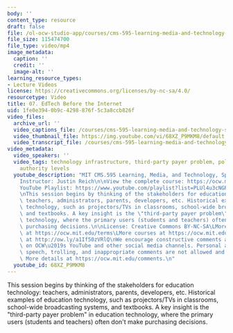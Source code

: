 ```yaml
---
body: ''
content_type: resource
draft: false
file: /ol-ocw-studio-app/courses/cms-595-learning-media-and-technology-spring-2024/mit-cms595-s24-session-7_360p_16_9.mp4
file_size: 115474700
file_type: video/mp4
image_metadata:
  caption: ''
  credit: ''
  image-alt: ''
learning_resource_types:
- Lecture Videos
license: https://creativecommons.org/licenses/by-nc-sa/4.0/
resourcetype: Video
title: 07. EdTech Before the Internet
uid: 1fe0e394-0b9c-4298-876f-5c3a8ccb826f
video_files:
  archive_url: ''
  video_captions_file: /courses/cms-595-learning-media-and-technology-spring-2024/1U9VupztX_yCeamRt02ASGvvLQzXGw30O_transcript.webvtt
  video_thumbnail_file: https://img.youtube.com/vi/68XZ_P9MKM8/default.jpg
  video_transcript_file: /courses/cms-595-learning-media-and-technology-spring-2024/1U9VupztX_yCeamRt02ASGvvLQzXGw30O_transcript.pdf
video_metadata:
  video_speakers: ''
  video_tags: technology infrastructure, third-party payer problem, policymaking,
    authority levels
  youtube_description: "MIT CMS.595 Learning, Media, and Technology, Spring 2024\n\
    Instructor: Justin Reich\n\nView the complete course: https://ocw.mit.edu/courses/cms-595-learning-media-and-technology-spring-2024/\n\
    YouTube Playlist: https://www.youtube.com/playlist?list=PLUl4u3cNGP62o50fmQKmfbn8HKPvdx9hK\n\
    \nThis session begins by thinking of the stakeholders for education technology:\
    \ teachers, administrators, parents, developers, etc. Historical examples of education\
    \ technology, such as projectors/TVs in classrooms, school-wide broadcasting systems,\
    \ and textbooks. A key insight is the \"third-party payer problem\" in education\
    \ technology, where the primary users (students and teachers) often don't make\
    \ purchasing decisions.\n\nLicense: Creative Commons BY-NC-SA\LMore information\
    \ at https://ocw.mit.edu/terms\LMore courses at https://ocw.mit.edu\LSupport OCW\
    \ at http://ow.ly/a1If50zVRlQ\nWe encourage constructive comments and discussion\
    \ on OCW\u2019s YouTube and other social media channels. Personal attacks, hate\
    \ speech, trolling, and inappropriate comments are not allowed and may be removed.\
    \ More details at https://ocw.mit.edu/comments.\n"
  youtube_id: 68XZ_P9MKM8
---
```

This session begins by thinking of the stakeholders for education technology: teachers, administrators, parents, developers, etc. Historical examples of education technology, such as projectors/TVs in classrooms, school-wide broadcasting systems, and textbooks. A key insight is the "third-party payer problem" in education technology, where the primary users (students and teachers) often don't make purchasing decisions.